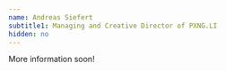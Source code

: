 ```yaml
---
name: Andreas Siefert
subtitle1: Managing and Creative Director of PXNG.LI
hidden: no
--- 
```

More information soon!
